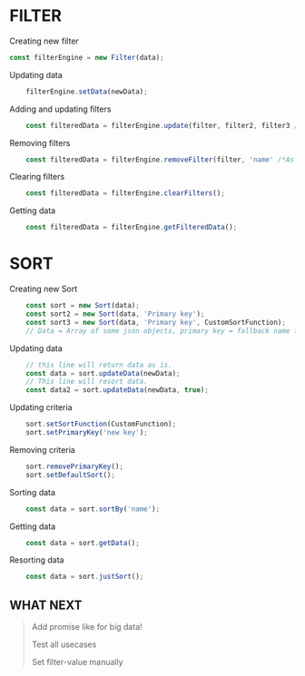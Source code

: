# FILTER

Creating new filter
``` javascript
const filterEngine = new Filter(data);
```

Updating data
```javascript
    filterEngine.setData(newData);
```

Adding and updating filters
```javascript 
    const filteredData = filterEngine.update(filter, filter2, filter3 /*Add as many as you need*/);
```

Removing filters
```javascript
    const filteredData = filterEngine.removeFilter(filter, 'name' /*As many as you need*/);
```

Clearing filters
```javascript
    const filteredData = filterEngine.clearFilters();
```

Getting data
```javascript
    const filteredData = filterEngine.getFilteredData();
```


# SORT

Creating new Sort
```javascript
    const sort = new Sort(data);
    const sort2 = new Sort(data, 'Primary key');
    const sort3 = new Sort(data, 'Primary key', CustomSortFunction);
    // Data = Array of some json objects, primary key = fallback name for sort when data of same key have same value, CustomSortFunction = Custom function which will be called when you call sortBy
```

Updating data
```javascript
    // this line will return data as is.
    const data = sort.updateData(newData);
    // This line will resort data.
    const data2 = sort.updateData(newData, true);
```

Updating criteria
```javascript
    sort.setSortFunction(CustomFunction);
    sort.setPrimaryKey('new key');
```

Removing criteria
```javascript
    sort.removePrimaryKey();
    sort.setDefaultSort();
```

Sorting data
```javascript
    const data = sort.sortBy('name');
```

Getting data 
```javascript
    const data = sort.getData();
```

Resorting data
```javascript
    const data = sort.justSort();
```


## WHAT NEXT

> Add promise like for big data!
> 
> Test all usecases
> 
> Set filter-value manually

